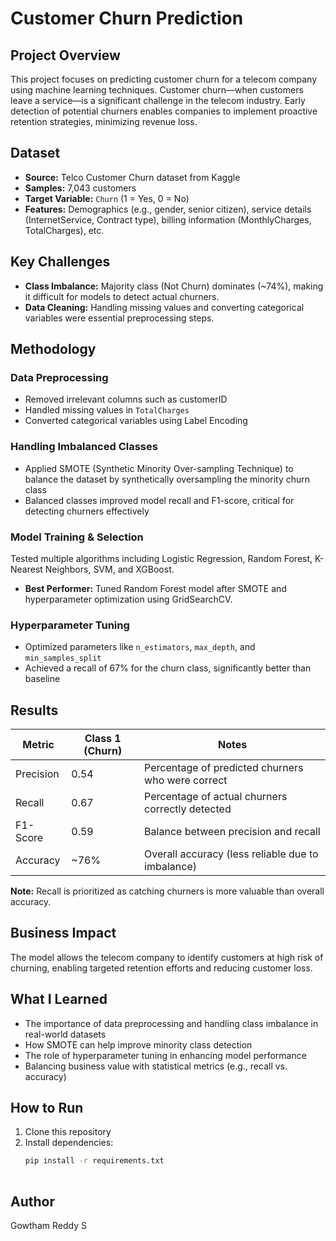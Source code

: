 # Customer Churn Prediction

## Project Overview  
This project focuses on predicting customer churn for a telecom company using machine learning techniques. Customer churn—when customers leave a service—is a significant challenge in the telecom industry. Early detection of potential churners enables companies to implement proactive retention strategies, minimizing revenue loss.

## Dataset  
- **Source:** Telco Customer Churn dataset from Kaggle  
- **Samples:** 7,043 customers  
- **Target Variable:** `Churn` (1 = Yes, 0 = No)  
- **Features:** Demographics (e.g., gender, senior citizen), service     details (InternetService, Contract type), billing information (MonthlyCharges, TotalCharges), etc.

## Key Challenges  
- **Class Imbalance:** Majority class (Not Churn) dominates (~74%), making it difficult for models to detect actual churners.  
- **Data Cleaning:** Handling missing values and converting categorical variables were essential preprocessing steps.

## Methodology

### Data Preprocessing  
- Removed irrelevant columns such as customerID  
- Handled missing values in `TotalCharges`  
- Converted categorical variables using Label Encoding  

### Handling Imbalanced Classes  
- Applied SMOTE (Synthetic Minority Over-sampling Technique) to balance the dataset by synthetically oversampling the minority churn class  
- Balanced classes improved model recall and F1-score, critical for detecting churners effectively

### Model Training & Selection  
Tested multiple algorithms including Logistic Regression, Random Forest, K-Nearest Neighbors, SVM, and XGBoost.  
- **Best Performer:** Tuned Random Forest model after SMOTE and hyperparameter optimization using GridSearchCV.

### Hyperparameter Tuning  
- Optimized parameters like `n_estimators`, `max_depth`, and `min_samples_split`  
- Achieved a recall of 67% for the churn class, significantly better than baseline

## Results  
| Metric     | Class 1 (Churn) | Notes                          |
|------------|-----------------|--------------------------------|
| Precision  | 0.54            | Percentage of predicted churners who were correct |
| Recall     | 0.67            | Percentage of actual churners correctly detected  |
| F1-Score   | 0.59            | Balance between precision and recall                |
| Accuracy   | ~76%            | Overall accuracy (less reliable due to imbalance)  |

**Note:** Recall is prioritized as catching churners is more valuable than overall accuracy.

## Business Impact  
The model allows the telecom company to identify customers at high risk of churning, enabling targeted retention efforts and reducing customer loss.

## What I Learned  
- The importance of data preprocessing and handling class imbalance in real-world datasets  
- How SMOTE can help improve minority class detection  
- The role of hyperparameter tuning in enhancing model performance  
- Balancing business value with statistical metrics (e.g., recall vs. accuracy)

## How to Run
1. Clone this repository  
2. Install dependencies:  
   ```bash
   pip install -r requirements.txt
     
## Author
Gowtham Reddy S